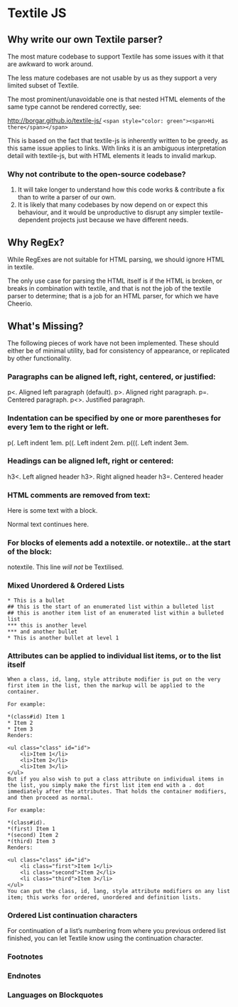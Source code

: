 # Textile JS

## Why write our own Textile parser?

The most mature codebase to support Textile has some issues with it that are awkward to work around.

The less mature codebases are not usable by  us as they support a very limited subset of Textile.

The most prominent/unavoidable one is that nested HTML elements of the same type cannot be rendered correctly, see:

http://borgar.github.io/textile-js/
`<span style="color: green"><span>Hi there</span></span>`

This is based on the fact that textile-js is inherently written to be greedy, as this same issue applies to links. With links it is an ambiguous interpretation detail with textile-js, but with HTML elements it leads to invalid markup.

### Why not contribute to the open-source codebase?

1. It will take longer to understand how this code works & contribute a fix than to write a parser of our own.
2. It is likely that many codebases by now depend on or expect this behaviour, and it would be unproductive to disrupt any simpler textile-dependent projects just because we have different needs.

## Why RegEx?

While RegExes are not suitable for HTML parsing, we should ignore HTML in textile.

The only use case for parsing the HTML itself  is if the HTML is broken, or breaks in combination with textile, and that is not the job of the textile parser to determine; that is a job for an HTML parser, for which we have Cheerio.

## What's Missing?

The following pieces of work have not been implemented. These should either be of minimal utility, bad for consistency of appearance, or replicated by other functionality.

### Paragraphs can be aligned left, right, centered, or justified:
p<. Aligned left paragraph (default).
p>. Aligned right paragraph.
p=. Centered paragraph.
p<>. Justified paragraph.

### Indentation can be specified by one or more parentheses for every 1em to the right or left.
p(. Left indent 1em.
p((. Left indent 2em.
p(((. Left indent 3em.
 
### Headings can be aligned left, right or centered:
 
h3<. Left aligned header
h3>. Right aligned header
h3=. Centered header

### HTML comments are removed from text:
Here is some text with a <!-- Commented out[1] --> block.
<!-- Here is a single <span>line</span> comment block -->
<!-- Here is a whole
multiline
<span>HTML</span>
Comment
-->
Normal text continues here.
 
### For blocks of elements add a notextile. or notextile.. at the start of the block:
notextile. This line <em>will not</em> be Textilised.

### Mixed Unordered & Ordered Lists
```
* This is a bullet
## this is the start of an enumerated list within a bulleted list
## this is another item list of an enumerated list within a bulleted list
*** this is another level
*** and another bullet
* This is another bullet at level 1
```

### Attributes can be applied to individual list items, or to the list itself
```
When a class, id, lang, style attribute modifier is put on the very first item in the list, then the markup will be applied to the container.

For example:

*(class#id) Item 1
* Item 2
* Item 3
Renders:

<ul class="class" id="id">
    <li>Item 1</li>
    <li>Item 2</li>
    <li>Item 3</li>
</ul>
But if you also wish to put a class attribute on individual items in the list, you simply make the first list item end with a . dot immediately after the attributes. That holds the container modifiers, and then proceed as normal.

For example:

*(class#id).
*(first) Item 1
*(second) Item 2
*(third) Item 3
Renders:

<ul class="class" id="id">
    <li class="first">Item 1</li>
    <li class="second">Item 2</li>
    <li class="third">Item 3</li>
</ul>
You can put the class, id, lang, style attribute modifiers on any list item; this works for ordered, unordered and definition lists.
```

### Ordered List continuation characters

 For continuation of a list’s numbering from where you previous ordered list finished, you can let Textile know using the continuation character.

 ### Footnotes

 ### Endnotes

 ### Languages on Blockquotes